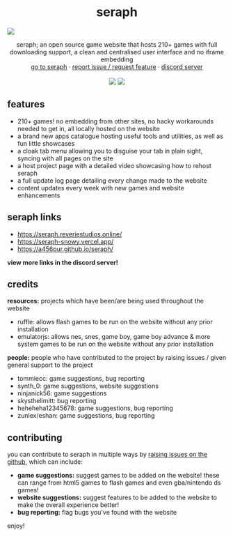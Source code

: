 <h1 align="center">seraph</h1>
<img src="images/seraphbanner.png">
  <p align="center">
    seraph; an open source game website that hosts 210+ games with full downloading support, a clean and centralised user interface and no iframe embedding
    <br/>
    <a href="https://seraph.reveriestudios.online/">go to seraph</a>
    ·
    <a href="https://github.com/a456pur/seraph/issues/new/choose">report issue / request feature</a>
    ·
    <a href="https://discord.gg/ZyZDmx3zuQ">discord server</a>
    <br>
    <br>
    <img src="https://img.shields.io/github/repo-size/a456pur/seraph?style=for-the-badge&labelColor=%23000000&color=%231c1c1c">
    <img src="https://img.shields.io/github/stars/a456pur/seraph?style=for-the-badge&labelColor=%23000000&color=%231c1c1c">
  </p>


## features
- 210+ games! no embedding from other sites, no hacky workarounds needed to get in, all locally hosted on the website
- a brand new apps catalogue hosting useful tools and utilities, as well as fun little showcases
- a cloak tab menu allowing you to disguise your tab in plain sight, syncing with all pages on the site
- a host project page with a detailed video showcasing how to rehost seraph
- a full update log page detailing every change made to the website
- content updates every week with new games and website enhancements

## seraph links
- https://seraph.reveriestudios.online/ 
- https://seraph-snowy.vercel.app/
- https://a456pur.github.io/seraph/

**view more links in the discord server!**

## credits
**resources:** projects which have been/are being used throughout the website
- ruffle: allows flash games to be run on the website without any prior installation
- emulatorjs: allows nes, snes, game boy, game boy advance & more system games to be run on the website without any prior installation

**people:** people who have contributed to the project by raising issues / given general support to the project
- tommiecc: game suggestions, bug reporting
- synth_0: game suggestions, website suggestions
- ninjanick56: game suggestions
- skysthelimitt: bug reporting
- heheheha12345678: game suggestions, bug reporting
- zunlex/eshan: game suggestions, bug reporting

## contributing
you can contribute to seraph in multiple ways by [raising issues on the github](https://github.com/a456pur/seraph/issues/new/choose), which can include:
- **game suggestions:** suggest games to be added on the website! these can range from html5 games to flash games and even gba/nintendo ds games!
- **website suggestions:** suggest features to be added to the website to make the overall experience better!
- **bug reporting:** flag bugs you've found with the website

enjoy!


